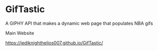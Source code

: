 # GifTastic

A GIPHY API that makes a dynamic web page that populates NBA gifs

Main Website

https://jediknighthelios007.github.io/GifTastic/



